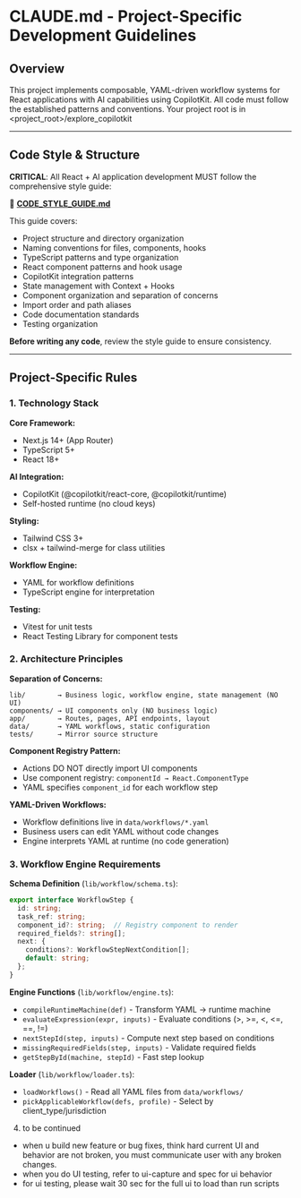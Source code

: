 # CLAUDE.md - Project-Specific Development Guidelines

## Overview
This project implements composable, YAML-driven workflow systems for React applications with AI capabilities using CopilotKit. All code must follow the established patterns and conventions.
Your project root is in <project_root>/explore_copilotkit

---

## Code Style & Structure

**CRITICAL**: All React + AI application development MUST follow the comprehensive style guide:

📖 **[CODE_STYLE_GUIDE.md](./CODE_STYLE_GUIDE.md)**

This guide covers:
- Project structure and directory organization
- Naming conventions for files, components, hooks
- TypeScript patterns and type organization
- React component patterns and hook usage
- CopilotKit integration patterns
- State management with Context + Hooks
- Component organization and separation of concerns
- Import order and path aliases
- Code documentation standards
- Testing organization

**Before writing any code**, review the style guide to ensure consistency.

---

## Project-Specific Rules

### 1. Technology Stack

**Core Framework:**
- Next.js 14+ (App Router)
- TypeScript 5+
- React 18+

**AI Integration:**
- CopilotKit (@copilotkit/react-core, @copilotkit/runtime)
- Self-hosted runtime (no cloud keys)

**Styling:**
- Tailwind CSS 3+
- clsx + tailwind-merge for class utilities

**Workflow Engine:**
- YAML for workflow definitions
- TypeScript engine for interpretation

**Testing:**
- Vitest for unit tests
- React Testing Library for component tests

### 2. Architecture Principles

**Separation of Concerns:**
```
lib/        → Business logic, workflow engine, state management (NO UI)
components/ → UI components only (NO business logic)
app/        → Routes, pages, API endpoints, layout
data/       → YAML workflows, static configuration
tests/      → Mirror source structure
```

**Component Registry Pattern:**
- Actions DO NOT directly import UI components
- Use component registry: `componentId → React.ComponentType`
- YAML specifies `component_id` for each workflow step

**YAML-Driven Workflows:**
- Workflow definitions live in `data/workflows/*.yaml`
- Business users can edit YAML without code changes
- Engine interprets YAML at runtime (no code generation)

### 3. Workflow Engine Requirements

**Schema Definition** (`lib/workflow/schema.ts`):
```typescript
export interface WorkflowStep {
  id: string;
  task_ref: string;
  component_id?: string;  // Registry component to render
  required_fields?: string[];
  next: {
    conditions?: WorkflowStepNextCondition[];
    default: string;
  };
}
```

**Engine Functions** (`lib/workflow/engine.ts`):
- `compileRuntimeMachine(def)` - Transform YAML → runtime machine
- `evaluateExpression(expr, inputs)` - Evaluate conditions (>, >=, <, <=, ==, !=)
- `nextStepId(step, inputs)` - Compute next step based on conditions
- `missingRequiredFields(step, inputs)` - Validate required fields
- `getStepById(machine, stepId)` - Fast step lookup

**Loader** (`lib/workflow/loader.ts`):
- `loadWorkflows()` - Read all YAML files from `data/workflows/`
- `pickApplicableWorkflow(defs, profile)` - Select by client_type/jurisdiction

4. to be continued
- when u build new feature or bug fixes, think hard current UI and behavior are not broken, you must communicate user with any broken changes.
- when you do UI testing, refer to ui-capture and spec for ui behavior
- for ui testing, please wait 30 sec for the full ui to load than run scripts